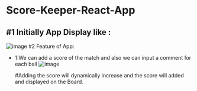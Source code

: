 # Score-Keeper-React-App
#1 Initially App Display like :
-
![image](https://github.com/YashAhire/Score-Keeper-React-App/assets/46701739/8d4ec128-9d54-4424-96cc-90278d85eee9)
#2 Feature of App:

-
  1:We can add a score of the match and also we can input a comment for each ball
![image](https://github.com/YashAhire/Score-Keeper-React-App/assets/46701739/ace08ac1-fdab-4c6e-a26b-bbd52b43beef)

    #Adding the score will dynamically increase and the score will added and displayed on the Board.
